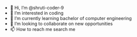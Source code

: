 - 👋 Hi, I’m @shruti-coder-9
- 👀 I’m interested in coding 
- 🌱 I’m currently learning bachelor of computer engineering 
- 💞️ I’m looking to collaborate on new opportunities 
- 📫 How to reach me search me 

<!---
shruti-coder-9/shruti-coder-9 is a ✨ special ✨ repository because its `README.md` (this file) appears on your GitHub profile.
You can click the Preview link to take a look at your changes.
--->
